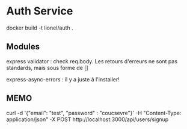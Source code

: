 # Auth Service

docker build -t lionel/auth .

## Modules

express validator : check req.body. Les retours d'erreurs ne sont pas standards, mais sous forme de []

express-async-errors : il y a juste à l'installer!


## MEMO 
curl -d '{"email": "test", "password" : "coucsevre"}' -H "Content-Type: application/json" -X POST http://localhost:3000/api/users/signup